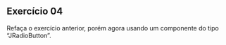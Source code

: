 ## Exercício 04
Refaça o exercício anterior, porém agora usando um componente do tipo “JRadioButton”.

